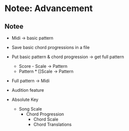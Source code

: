 # Notee: Advancement

## Notee

- Midi -> basic pattern
- Save basic chord progressions in a file
- Put basic pattern & chord progression -> get full pattern
    - Score - Scale -> Pattern
    - Pattern * []Scale -> Pattern
- Full pattern -> Midi
- Audition feature

- Absolute Key
    - Song Scale
        - Chord Progression
            - Chord Scale
            - Chord Translations